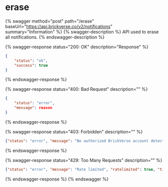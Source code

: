# erase

{% swagger method="post" path="/erase" baseUrl="https://api.brickverse.co/v2/notifications" summary="Information" %}
{% swagger-description %}
API used to erase all notifications.
{% endswagger-description %}

{% swagger-response status="200: OK" description="Response" %}
```json
{
    "status": "ok",
    "success": true
}
```
{% endswagger-response %}

{% swagger-response status="400: Bad Request" description="" %}
```json
{
    "status": "error",
    "message": reason
}
```
{% endswagger-response %}

{% swagger-response status="403: Forbidden" description="" %}
```json
{"status": "error", "message": "No authorized BrickVerse account detected. Please login."}
```
{% endswagger-response %}

{% swagger-response status="429: Too Many Requests" description="" %}
```json
{"status": "error", "message": "Rate limited", "ratelimited": true, "time": "seconds_string"}
```
{% endswagger-response %}
{% endswagger %}
